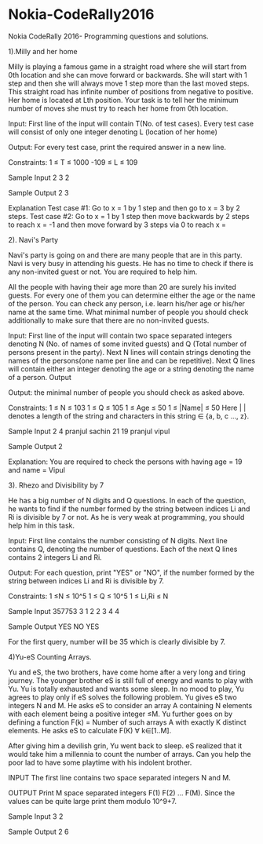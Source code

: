 # Nokia-CodeRally2016

Nokia CodeRally 2016- Programming questions and solutions.

1).Milly and her home

Milly is playing a famous game in a straight road where she will start from 0th location and she can move forward or backwards. She will start with 1 step and then she will always move 1 step more than the last moved steps. This straight road has infinite number of positions from negative to positive. Her home is located at Lth position. Your task is to tell her the minimum number of moves she must try to reach her home from 0th location.

Input:
First line of the input will contain T(No. of test cases).
Every test case will consist of only one integer denoting L (location of her home)

Output:
For every test case, print the required answer in a new line.

Constraints:
1 ≤ T ≤ 1000
-109 ≤ L ≤ 109

Sample Input
2
3
2

Sample Output
2
3

Explanation
Test case #1: Go to x = 1 by 1 step and then go to x = 3 by 2 steps.
Test case #2: Go to x = 1 by 1 step then move backwards by 2 steps to reach x = -1 and then move forward by 3 steps via 0 to reach x = 


2). Navi's Party

Navi's party is going on and there are many people that are in this party. Navi is very busy in attending his guests. He has no time to check if there is any non-invited guest or not. You are required to help him.

All the people with having their age more than 20 are surely his invited guests. For every one of them you can determine either the age or the name of the person. You can check any person, i.e. learn his/her age or his/her name at the same time. What minimal number of people you should check additionally to make sure that there are no non-invited guests.

Input:
First line of the input will contain two space separated integers denoting N (No. of names of some invited guests) and Q (Total number of persons present in the party).
Next N lines will contain strings denoting the names of the persons(one name per line and can be repetitive).
Next Q lines will contain either an integer denoting the age or a string denoting the name of a person.
Output

Output:
the minimal number of people you should check as asked above.

Constraints:
1 ≤ N ≤ 103
1 ≤ Q ≤ 105
1 ≤ Age ≤ 50
1 ≤ |Name| ≤ 50
Here | | denotes a length of the string and characters in this string ∈ {a, b, c ..., z}.

Sample Input 
2 4
pranjul
sachin
21
19
pranjul
vipul

Sample Output
2

Explanation:
You are required to check the persons with having age = 19 and name = Vipul


3). Rhezo and Divisibility by 7

He has a big number of N digits and Q questions. In each of the question, he wants to find if the number formed by the string between indices Li and Ri is divisible by 7 or not. As he is very weak at programming, you should help him in this task.

Input:
First line contains the number consisting of N digits. Next line contains Q, denoting the number of questions. Each of the next Q lines contains 2 integers Li and Ri.

Output:
For each question, print "YES" or "NO", if the number formed by the string between indices Li and Ri is divisible by 7.

Constraints:
1 ≤N ≤ 10^5
1 ≤ Q ≤ 10^5
1 ≤ Li,Ri ≤ N

Sample Input
357753
3
1 2
2 3
4 4

Sample Output
YES
NO
YES

For the first query, number will be 35 which is clearly divisible by 7.


4)Yu-eS Counting Arrays.

Yu and eS, the two brothers, have come home after a very long and tiring journey. The younger brother eS is still full of energy and wants to play with Yu. Yu is totally exhausted and wants some sleep. In no mood to play, Yu agrees to play only if eS solves the following problem. Yu gives eS two integers N and M. He asks eS to consider an array A containing N elements with each element being a positive integer ≤M. Yu further goes on by defining a function F(k) = Number of such arrays A with exactly K distinct elements. He asks eS to calculate F(K) ∀ k∈[1..M].

After giving him a devilish grin, Yu went back to sleep. eS realized that it would take him a millennia to count the number of arrays. Can you help the poor lad to have some playtime with his indolent brother.

INPUT
The first line contains two space separated integers N and M.

OUTPUT
Print M space separated integers F(1) F(2) … F(M). Since the values can be quite large print them modulo 10^9+7.

Sample Input
3 2

Sample Output
2 6 

